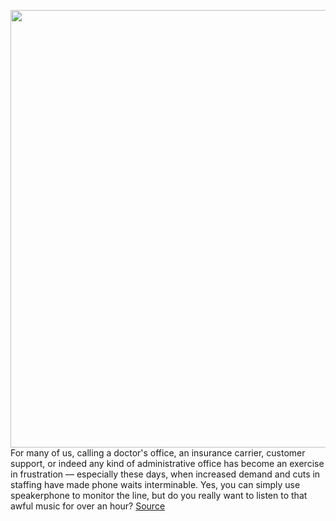 <img src='https://cdn.vox-cdn.com/thumbor/zg8DGdypSH7RTB5xPekyRE-ULWc=/0x0:1548x866/1200x800/filters:focal(651x310:897x556)/cdn.vox-cdn.com/uploads/chorus_image/image/67561339/Screen_Shot_2020_09_30_at_4.59.53_PM.0.png' width='700px' /><br/>
For many of us, calling a doctor's office, an insurance carrier, customer support, or indeed any kind of administrative office has become an exercise in frustration — especially these days, when increased demand and cuts in staffing have made phone waits interminable. Yes, you can simply use speakerphone to monitor the line, but do you really want to listen to that awful music for over an hour?
<a href='https://www.theverge.com/2020/9/30/21496025/google-hold-for-me-assistant-phone-android-pixel'> Source <a/>